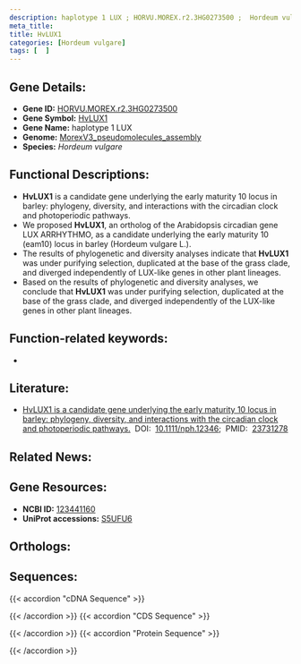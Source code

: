 ```yaml
---
description: haplotype 1 LUX ; HORVU.MOREX.r2.3HG0273500 ;  Hordeum vulgare
meta_title:
title: HvLUX1
categories: [Hordeum vulgare]
tags: [  ]
---
```


## Gene Details:
- **Gene ID:** [HORVU.MOREX.r2.3HG0273500](https://ensembl.gramene.org/id/HORVU.MOREX.r2.3HG0273500)
- **Gene Symbol:** <u>HvLUX1</u>
- **Gene Name:** haplotype 1 LUX
- **Genome:** [MorexV3_pseudomolecules_assembly](https://ensembl.gramene.org/Hordeum_vulgare/Info/Index)
- **Species:** *Hordeum vulgare*

## Functional Descriptions:
   - **HvLUX1** is a candidate gene underlying the early maturity 10 locus in barley: phylogeny, diversity, and interactions with the circadian clock and photoperiodic pathways.
   - We proposed **HvLUX1**, an ortholog of the Arabidopsis circadian gene LUX ARRHYTHMO, as a candidate underlying the early maturity 10 (eam10) locus in barley (Hordeum vulgare L.).
   - The results of phylogenetic and diversity analyses indicate that **HvLUX1** was under purifying selection, duplicated at the base of the grass clade, and diverged independently of LUX-like genes in other plant lineages.
   - Based on the results of phylogenetic and diversity analyses, we conclude that **HvLUX1** was under purifying selection, duplicated at the base of the grass clade, and diverged independently of the LUX-like genes in other plant lineages.

## Function-related keywords:
   - [](/tags//)

## Literature:
   - [HvLUX1 is a candidate gene underlying the early maturity 10 locus in barley: phylogeny, diversity, and interactions with the circadian clock and photoperiodic pathways.](https://doi.org/10.1111/nph.12346)&nbsp;&nbsp;DOI:&nbsp;&nbsp;[10.1111/nph.12346](https://doi.org/10.1111/nph.12346);&nbsp;&nbsp;PMID:&nbsp;&nbsp;[23731278](https://pubmed.ncbi.nlm.nih.gov/23731278/)

## Related News:

## Gene Resources:
- **NCBI ID:**  [123441160](https://www.ncbi.nlm.nih.gov/gene/?term=123441160)
- **UniProt accessions:**  [S5UFU6](https://www.uniprot.org/uniprotkb/S5UFU6/entry)

## Orthologs:

## Sequences:
{{< accordion "cDNA Sequence" >}}

{{< /accordion >}}
{{< accordion "CDS Sequence" >}}

{{< /accordion >}}
{{< accordion "Protein Sequence" >}}

{{< /accordion >}}
